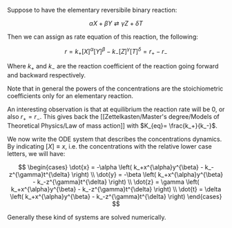Suppose to have the elementary reversibile binary reaction:

$$ \alpha X+\beta Y \rightleftarrows \gamma Z + \delta T $$

Then we can assign as rate equation of this reaction, the following:

$$ r = k_+[X]^{\alpha}[Y]^{\beta} - k_-[Z]^{\gamma}[T]^{\delta} = r_+-r_- $$

Where $k_+$ and $k_-$ are the reaction coefficient of the reaction going forward and backward respectively.

Note that in general the powers of the concentrations are the stoichiometric coefficients only for an elementary reaction.

An interesting observation is that at equilibrium the reaction rate will be $0$, or also $r_+=r_-$. 
This gives back the [[Zettelkasten/Master's degree/Models of Theoretical Physics/Law of mass action]] with $K_{eq}= \frac{k_+}{k_-}$.

We now write the ODE system that describes the concentrations dynamics. By indicating $[X]\equiv x$, i.e. the concentrations with the relative lower case letters, we will have:

$$
\begin{cases}
\dot{x} = -\alpha \left( k_+x^{\alpha}y^{\beta} - k_-z^{\gamma}t^{\delta} \right) \\
\dot{y} = -\beta \left( k_+x^{\alpha}y^{\beta} - k_-z^{\gamma}t^{\delta} \right) \\
\dot{z} = \gamma \left( k_+x^{\alpha}y^{\beta} - k_-z^{\gamma}t^{\delta} \right) \\
\dot{t} = \delta \left( k_+x^{\alpha}y^{\beta} - k_-z^{\gamma}t^{\delta} \right)
\end{cases}
$$

Generally these kind of systems are solved numerically.